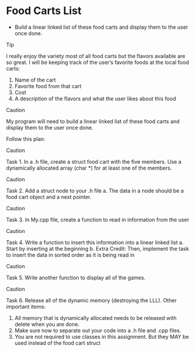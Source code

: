 # Food Carts List
* Build a linear linked list of these food carts and display them to the user once done.

> [!TIP]
> I really enjoy the variety most of all food carts but the flavors available are so great. I will be keeping track of the user’s favorite foods at the local food carts:
1. Name of the cart
2. Favorite food from that cart
3. Cost
4. A description of the flavors and what the user likes about this food

> [!CAUTION]
> My program will need to build a linear linked list of these food carts and display them to the user once done.

Follow this plan:

> [!CAUTION]
> Task 1. In a .h file, create a struct food cart with the five members. Use a dynamically allocated array (char *) for at least one of the members.

> [!CAUTION]
> Task 2. Add a struct node to your .h file
a. The data in a node should be a food cart object and a next pointer.

> [!CAUTION]
> Task 3. In My.cpp file, create a function to read in information from the user

> [!CAUTION]
> Task 4. Write a function to insert this information into a linear linked list
a. Start by inserting at the beginning
b. Extra Credit: Then, implement the task to insert the data in sorted order as it is being read in

> [!CAUTION]
> Task 5. Write another function to display all of the games.

> [!CAUTION]
> Task 6. Release all of the dynamic memory (destroying the LLL).
Other important items:
  1. All memory that is dynamically allocated needs to be released with delete when you are done.
  2. Make sure now to separate out your code into a .h file and .cpp files.
  3. You are not required to use classes in this assignment. But they MAY be used instead of the food cart struct
